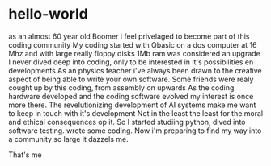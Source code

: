 # hello-world

as an almost 60 year old Boomer i feel privelaged to become part of this coding community
My coding started with Qbasic on a dos computer at 16 Mhz and with large really floppy disks
1Mb ram was considered an upgrade
I never dived deep into coding, only to be interested in it's possibilities en developments
As an physics teacher i've always been drawn to the creative aspect of being able to write your own software.
Some friends were realy cought up by this coding, from assembly on upwards
As the coding hardware developed and the coding software evolved my interest is once more there.
The revelutionizing development of AI systems make me want to keep in touch with it's development
Not in the least the least for the moral and ethical consequences op it.
So I started studiing python, dived into software testing.
wrote some coding.
Now i'm preparing to find my way into a community so large it dazzels me.

That's me
